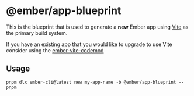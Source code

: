 # @ember/app-blueprint 

This is the blueprint that is used to generate a **new** Ember app using [Vite](https://vite.dev/) as the primary build system.

If you have an existing app that you would like to upgrade to use Vite consider using the [ember-vite-codemod](https://github.com/mainmatter/ember-vite-codemod)

## Usage

```
pnpm dlx ember-cli@latest new my-app-name -b @ember/app-blueprint --pnpm
```
